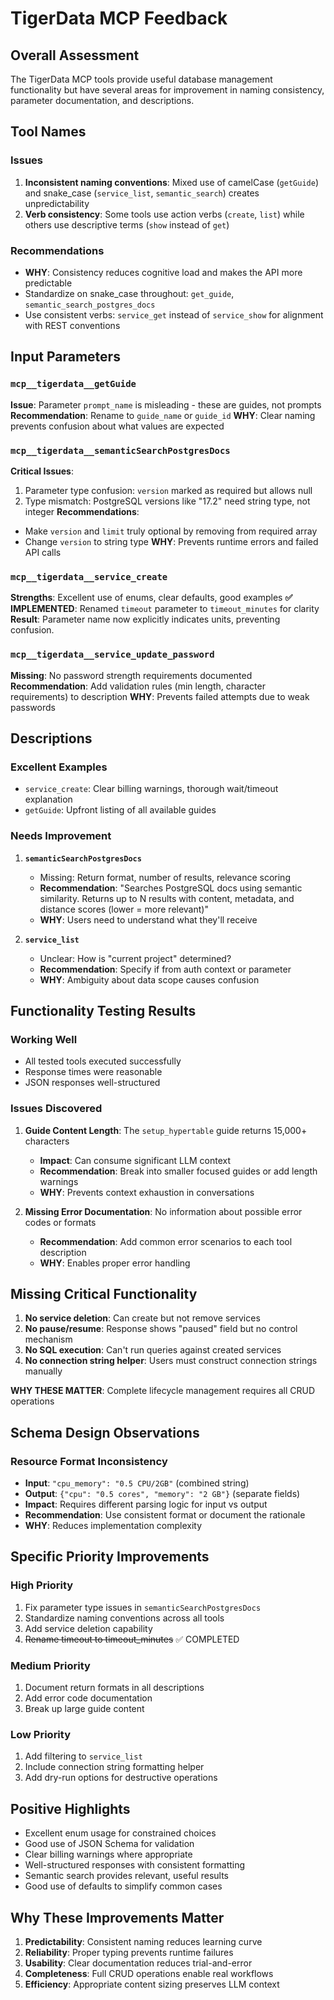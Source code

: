 # TigerData MCP Feedback

## Overall Assessment
The TigerData MCP tools provide useful database management functionality but have several areas for improvement in naming consistency, parameter documentation, and descriptions.

## Tool Names

### Issues
1. **Inconsistent naming conventions**: Mixed use of camelCase (`getGuide`) and snake_case (`service_list`, `semantic_search`) creates unpredictability
2. **Verb consistency**: Some tools use action verbs (`create`, `list`) while others use descriptive terms (`show` instead of `get`)

### Recommendations
- **WHY**: Consistency reduces cognitive load and makes the API more predictable
- Standardize on snake_case throughout: `get_guide`, `semantic_search_postgres_docs`
- Use consistent verbs: `service_get` instead of `service_show` for alignment with REST conventions

## Input Parameters

### `mcp__tigerdata__getGuide`
**Issue**: Parameter `prompt_name` is misleading - these are guides, not prompts
**Recommendation**: Rename to `guide_name` or `guide_id`
**WHY**: Clear naming prevents confusion about what values are expected

### `mcp__tigerdata__semanticSearchPostgresDocs`
**Critical Issues**:
1. Parameter type confusion: `version` marked as required but allows null
2. Type mismatch: PostgreSQL versions like "17.2" need string type, not integer
**Recommendations**:
- Make `version` and `limit` truly optional by removing from required array
- Change `version` to string type
**WHY**: Prevents runtime errors and failed API calls

### `mcp__tigerdata__service_create`
**Strengths**: Excellent use of enums, clear defaults, good examples
**✅ IMPLEMENTED**: Renamed `timeout` parameter to `timeout_minutes` for clarity
**Result**: Parameter name now explicitly indicates units, preventing confusion.

### `mcp__tigerdata__service_update_password`
**Missing**: No password strength requirements documented
**Recommendation**: Add validation rules (min length, character requirements) to description
**WHY**: Prevents failed attempts due to weak passwords

## Descriptions

### Excellent Examples
- `service_create`: Clear billing warnings, thorough wait/timeout explanation
- `getGuide`: Upfront listing of all available guides

### Needs Improvement

1. **`semanticSearchPostgresDocs`**
   - Missing: Return format, number of results, relevance scoring
   - **Recommendation**: "Searches PostgreSQL docs using semantic similarity. Returns up to N results with content, metadata, and distance scores (lower = more relevant)"
   - **WHY**: Users need to understand what they'll receive

2. **`service_list`**
   - Unclear: How is "current project" determined?
   - **Recommendation**: Specify if from auth context or parameter
   - **WHY**: Ambiguity about data scope causes confusion

## Functionality Testing Results

### Working Well
- All tested tools executed successfully
- Response times were reasonable
- JSON responses well-structured

### Issues Discovered

1. **Guide Content Length**: The `setup_hypertable` guide returns 15,000+ characters
   - **Impact**: Can consume significant LLM context
   - **Recommendation**: Break into smaller focused guides or add length warnings
   - **WHY**: Prevents context exhaustion in conversations

2. **Missing Error Documentation**: No information about possible error codes or formats
   - **Recommendation**: Add common error scenarios to each tool description
   - **WHY**: Enables proper error handling

## Missing Critical Functionality

1. **No service deletion**: Can create but not remove services
2. **No pause/resume**: Response shows "paused" field but no control mechanism
3. **No SQL execution**: Can't run queries against created services
4. **No connection string helper**: Users must construct connection strings manually

**WHY THESE MATTER**: Complete lifecycle management requires all CRUD operations

## Schema Design Observations

### Resource Format Inconsistency
- **Input**: `"cpu_memory": "0.5 CPU/2GB"` (combined string)
- **Output**: `{"cpu": "0.5 cores", "memory": "2 GB"}` (separate fields)
- **Impact**: Requires different parsing logic for input vs output
- **Recommendation**: Use consistent format or document the rationale
- **WHY**: Reduces implementation complexity

## Specific Priority Improvements

### High Priority
1. Fix parameter type issues in `semanticSearchPostgresDocs`
2. Standardize naming conventions across all tools
3. Add service deletion capability
4. ~~Rename timeout to timeout_minutes~~ ✅ COMPLETED

### Medium Priority
1. Document return formats in all descriptions
2. Add error code documentation
3. Break up large guide content

### Low Priority
1. Add filtering to `service_list`
2. Include connection string formatting helper
3. Add dry-run options for destructive operations

## Positive Highlights
- Excellent enum usage for constrained choices
- Good use of JSON Schema for validation
- Clear billing warnings where appropriate
- Well-structured responses with consistent formatting
- Semantic search provides relevant, useful results
- Good use of defaults to simplify common cases

## Why These Improvements Matter
1. **Predictability**: Consistent naming reduces learning curve
2. **Reliability**: Proper typing prevents runtime failures
3. **Usability**: Clear documentation reduces trial-and-error
4. **Completeness**: Full CRUD operations enable real workflows
5. **Efficiency**: Appropriate content sizing preserves LLM context